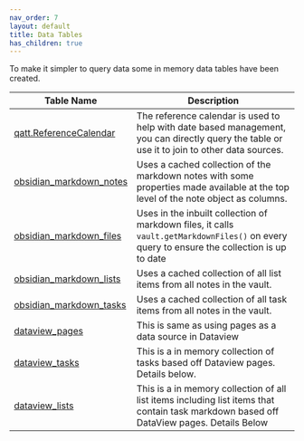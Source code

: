 ```yaml
---
nav_order: 7
layout: default
title: Data Tables
has_children: true
---
```

To make it simpler to query data some in memory data tables have been created.

| Table Name                                            | Description                                                                                                                                  |
| ----------------------------------------------------- | -------------------------------------------------------------------------------------------------------------------------------------------- |
| [qatt.ReferenceCalendar](qatt-referencecalendar)   | The reference calendar is used to help with date based management, you can directly query the table or use it to join to other data sources. |
| [obsidian_markdown_notes](obsidian-markdown-notes) | Uses a cached collection of the markdown notes with some properties made available at the top level of the note object as columns.           |
| [obsidian_markdown_files](obsidian-markdown-files) | Uses in the inbuilt collection of markdown files, it calls `vault.getMarkdownFiles()` on every query to ensure the collection is up to date  |
| [obsidian_markdown_lists](obsidian-markdown-lists) | Uses a cached collection of all list items from all notes in the vault.                                                                      |
| [obsidian_markdown_tasks](obsidian-markdown-tasks) | Uses a cached collection of all task items from all notes in the vault.                                                                      |
| [dataview_pages](dataview-pages)                   | This is same as using pages as a data source in Dataview                                                                                     |
| [dataview_tasks](dataview-tasks)                   | This is a in memory collection of tasks based off Dataview pages. Details below.                                                             |
| [dataview_lists](dataview-lists)                   | This is a in memory collection of all list items including list items that contain task markdown based off DataView pages. Details Below     |
